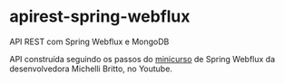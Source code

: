 # apirest-spring-webflux
API REST com Spring Webflux e MongoDB

API construída seguindo os passos do [minicurso](https://www.youtube.com/playlist?list=PL8iIphQOyG-CyD9uuRTMiqxEut5QAKHga) de Spring Webflux da desenvolvedora Michelli Britto, no Youtube.